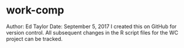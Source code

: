 # work-comp
Author: Ed Taylor
Date: September 5, 2017
I created this on GitHub for version control.
All subsequent changes in the R script files for the WC project can be tracked.
